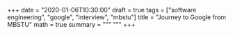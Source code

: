 +++
date = "2020-01-06T10:30:00"
draft = true
tags = ["software engineering", "google", "interview", "mbstu"]
title = "Journey to Google from MBSTU"
math = true
summary = """
"""
+++
